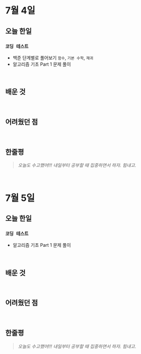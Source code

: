 # 7월 4일

## 오늘 한일

### `코딩 테스트`

- 백준 단계별로 풀어보기 `함수`, `기본 수학`, `재귀`
- 알고리즘 기초 Part 1 문제 풀이

<br>

## 배운 것

<br>

## 어려웠던 점

<br>

## 한줄평

> _오늘도 수고했어!!! 내일부터 공부할 때 집중하면서 하자. 힘내고._

<br>

# 7월 5일

## 오늘 한일

### `코딩 테스트`

- 알고리즘 기초 Part 1 문제 풀이

<br>

## 배운 것

<br>

## 어려웠던 점

<br>

## 한줄평

> _오늘도 수고했어!!! 내일부터 공부할 때 집중하면서 하자. 힘내고._

<br>

